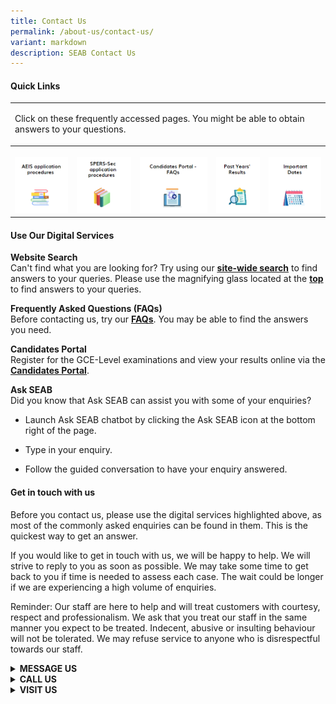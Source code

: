 ```yaml
---
title: Contact Us
permalink: /about-us/contact-us/
variant: markdown
description: SEAB Contact Us
---
```

<h4><strong>Quick Links</strong></h4>
<table style="minWidth: 125px">
<colgroup>
<col>
<col>
<col>
<col>
<col>
</colgroup>
<tbody>
<tr>
<td rowspan="1" colspan="5">
<p>Click on these frequently accessed pages. You might be able to obtain
answers to your questions.</p>
</td>
</tr>
<tr>
<th rowspan="1" colspan="1">
<p></p><a class="isomer-image-wrapper" href="/aeis/application-procedures"><img style="width: 100%" height="auto" width="100%" alt="aeis application procedures" src="/images/Contact us/aeis_application_procedures.png"></a>
</th>
<th rowspan="1" colspan="1">
<p></p><a class="isomer-image-wrapper" href="/spers-sec/application-procedures"><img style="width: 100%" height="auto" width="100%" alt="spers-sec application procedures" src="/images/Contact us/spers_sec_application_procedures.png"></a>
</th>
<th rowspan="1" colspan="1">
<p></p><a class="isomer-image-wrapper" href="https://myexams.seab.gov.sg/faq/"><img style="width: 100%" height="auto" width="100%" alt="candidates portal" src="/images/Contact us/candidates_portal_faqs.png"></a>
</th>
<th rowspan="1" colspan="1">
<p></p><a class="isomer-image-wrapper" href="/statements-of-results"><img style="width: 100%" height="auto" width="100%" alt="past years' results" src="/images/Contact us/past_years_results.png"></a>
</th>
<th rowspan="1" colspan="1">
<p></p><a class="isomer-image-wrapper" href="/important-dates-for-candidates"><img style="width: 100%" height="auto" width="100%" alt="important dates" src="/images/Contact us/important_dates.png"></a>
</th>
</tr>
</tbody>
</table>
<h4><strong>Use Our Digital Services</strong></h4>
<p><strong>Website Search</strong> 
<br>Can't find what you are looking for? Try using our&nbsp;<strong><a href="/search/?query=syllabus+and+examination" rel="noopener noreferrer nofollow" target="_blank"><u>site-wide search</u></a></strong> to
find answers to your queries. Please use the magnifying glass located at
the <strong><a href="#navbar">top </a></strong>to
find answers to your queries.</p>
<p><strong>Frequently Asked Questions (FAQs)</strong> 
<br>Before contacting us, try our <strong><a href="https://ask.gov.sg/seab" rel="noopener noreferrer nofollow" target="_blank"><u>FAQs</u></a></strong>.
You may be able to find the answers you need.</p>
<p><strong>Candidates Portal</strong> 
<br>Register for the GCE-Level examinations and view your results online via
the <strong><a href="https://myexams.seab.gov.sg/" rel="noopener noreferrer nofollow" target="_blank"><u>Candidates Portal</u></a></strong>.</p>
<p><strong>Ask SEAB</strong> 
<br>Did you know that Ask SEAB can assist you with some of your enquiries?</p>
<ul data-tight="true" class="tight">
<li>
<p>Launch Ask SEAB chatbot by clicking the Ask SEAB icon at the bottom right
of the page.</p>
</li>
<li>
<p>Type in your enquiry.</p>
</li>
<li>
<p>Follow the guided conversation to have your enquiry answered.</p>
</li>
</ul>
<h4><strong>Get in touch with us</strong></h4>
<p>Before you contact us, please use the digital services highlighted above,
as most of the commonly asked enquiries can be found in them. This is the
quickest way to get an answer.</p>
<p>If you would like to get in touch with us, we will be happy to help. We
will strive to reply to you as soon as possible. We may take some time
to get back to you if time is needed to assess each case. The wait could
be longer if we are experiencing a high volume of enquiries.</p>
<p>Reminder: Our staff are here to help and will treat customers with courtesy,
respect and professionalism. We ask that you treat our staff in the same
manner you expect to be treated. Indecent, abusive or insulting behaviour
will not be tolerated. We may refuse service to anyone who is disrespectful
towards our staff.</p>
<p></p>
<div data-type="detailGroup" class="isomer-accordion isomer-accordion-white">
<details class="isomer-details">
<summary><strong>MESSAGE US</strong>
</summary>
<div data-type="detailsContent" class="isomer-details-content">
<p>To ensure timely attention to your request or issue, please select the
appropriate form for the right team to assist you.</p>
<table style="minWidth: 50px">
<colgroup>
<col>
<col>
</colgroup>
<tbody>
<tr>
<td rowspan="1" colspan="1">
<div class="isomer-image-wrapper">
<img style="width: 70%;" height="auto" width="100%" alt="GCE tech issues" src="/images/Contact us/GCE_tech_issues_logo.jpg">
</div>
<p></p>
</td>
<td rowspan="1" colspan="1">
<p><strong>GCE-Level Examinations: Request for Technical Assistance with Candidates Portal</strong>
</p>
<p>Please use this <a href="https://form.gov.sg/6221cad04dfe5a0013d73387" rel="noopener noreferrer nofollow" target="_blank">form</a> if
you require technical assistance with the Candidates Portal. This includes
difficulties with login, account creation, uploading supporting documents,
updating personal details, amending or verifying subjects, missing fields,
system errors.</p>
</td>
</tr>
<tr>
<td rowspan="1" colspan="1">
<div class="isomer-image-wrapper">
<img style="width: 70%;" height="auto" width="100%" alt="non-national exams tech issues" src="/images/Contact us/Non_National_Exams_tech_issues_logo.jpg">
</div>
</td>
<td rowspan="1" colspan="1">
<p><strong>Tests for Admissions or Placement Exercises: Request for Technical Assistance with Candidates Portal</strong>
</p>
<p>For AEIS, S-AEIS, SPERS-Sec or SPE, please use this <a href="https://form.gov.sg/62b55c05ea9e62001241f1b4" rel="noopener noreferrer nofollow" target="_blank">form</a> if
you require technical assistance with the Candidates Portal. This includes
difficulties with login, account creation, uploading supporting documents,
updating personal details, missing fields, system errors.</p>
</td>
</tr>
<tr>
<td rowspan="1" colspan="1">
<div class="isomer-image-wrapper">
<img style="width: 70%;" height="auto" width="100%" alt="General enquiry" src="/images/Contact us/Gen_Enquiry_logo.jpg">
</div>
</td>
<td rowspan="1" colspan="1">
<p><strong>General Queries</strong>
</p>
<p>For other queries, please use our feedback <a href="https://form.gov.sg/5dc02f345f93b5001904159d" rel="noopener noreferrer nofollow" target="_blank">form</a>.</p>
</td>
</tr>
</tbody>
</table>
</div>
</details>
<details class="isomer-details">
<summary><strong>CALL US</strong>
</summary>
<div data-type="detailsContent" class="isomer-details-content">
<p>Our operating hours:</p>
<ul data-tight="true" class="tight">
<li>
<p>Monday to Friday: 9:00am to 5:00pm</p>
</li>
<li>
<p>We are closed on weekends, eve of Christmas, public holidays and 1 April
2025.</p>
</li>
</ul>
<p>Peak periods are:</p>
<ul data-tight="true" class="tight">
<li>
<p>Mondays</p>
</li>
<li>
<p>11:00am to 2:00pm</p>
</li>
<li>
<p>The working day after our days of closure</p>
</li>
</ul>
<p>You can call us at 6970 6255.</p>
</div>
</details>
<details class="isomer-details">
<summary><strong>VISIT US</strong>
</summary>
<div data-type="detailsContent" class="isomer-details-content">
<p>In-person assistance at SEAB’s Visitor Centre is strictly by appointment
only, and it is for selected services that cannot be completed via email
or call. Please make an appointment via our <a href="https://form.gov.sg/5dc02f345f93b5001904159d" rel="noopener noreferrer nofollow" target="_blank"><u>online form</u></a> at
least 2 business days in advance.</p>
<p>Before confirming your appointment, we will contact you via email or a
call to better understand your needs and assist you where possible. You
may receive a call from us with this number&nbsp;6970 6255.</p>
<p>If an in-person appointment is confirmed, we seek your understanding that
you may experience longer wait times during peak periods.</p>
<p><strong>Locate Us</strong> 
<br>Singapore Examinations and Assessment Board (SEAB)
<br>298 Jalan Bukit Ho Swee
<br>Singapore 169565</p>
<div class="iframe-wrapper">
<iframe style="border:0;" height="450" width="600" allowfullscreen="true" frameborder="0" src="https://www.google.com/maps/embed?pb=!1m18!1m12!1m3!1d3988.8108526269843!2d103.82785487461636!3d1.2876142617734683!2m3!1f0!2f0!3f0!3m2!1i1024!2i768!4f13.1!3m3!1m2!1s0x31da197f71e74c17%3A0x640155d629854ff7!2sSingapore%20Examinations%20and%20Assessment%20Board!5e0!3m2!1sen!2ssg!4v1709517945773!5m2!1sen!2ssg"></iframe>
</div>
<p><strong>Transport to SEAB</strong> 
<br>Directions to SEAB by train, taxi or car, can be found via this <a href="/files/Docs/SEAB BHS/enhanced_guide_to_seab_bhs.pdf" rel="noopener noreferrer nofollow" target="_blank"><u>link</u></a>.
<br>Other public transport options near SEAB are listed below:</p>
<p><strong>Bus Services</strong> 
<br>Alight near Tiong Bahru MRT Station: 5, 16, 16M, 33, 33A, 63, 121, 122,
123, 123M, 195, 195A, 851
<br>Alight along Lower Delta Road, near Beo Crescent: 14, 32, 64, 65, 121,
122
<br>Alight along Zion Road, near Block 2B: 5, 16, 16M, 75, 121, 123, 175,
195, 970</p>
</div>
</details>
</div>
<p></p>